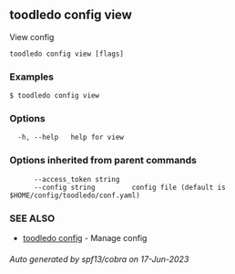 ## toodledo config view

View config

```
toodledo config view [flags]
```

### Examples

```
$ toodledo config view

```

### Options

```
  -h, --help   help for view
```

### Options inherited from parent commands

```
      --access_token string   
      --config string         config file (default is $HOME/config/toodledo/conf.yaml)
```

### SEE ALSO

* [toodledo config](toodledo_config.md)	 - Manage config

###### Auto generated by spf13/cobra on 17-Jun-2023
